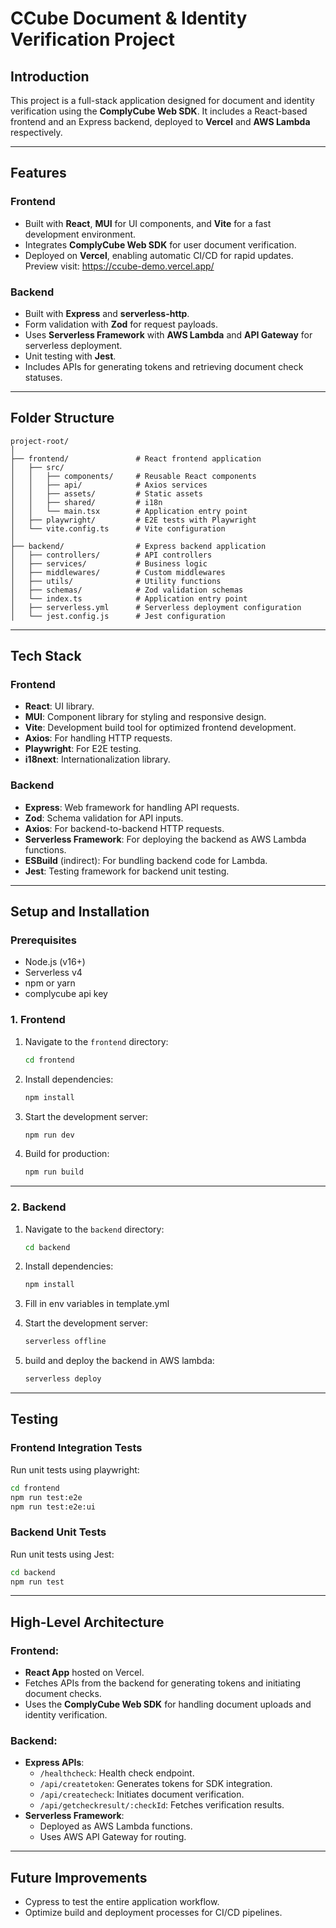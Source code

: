 # **CCube Document & Identity Verification Project**

## **Introduction**
This project is a full-stack application designed for document and identity verification using the **ComplyCube Web SDK**. It includes a React-based frontend and an Express backend, deployed to **Vercel** and **AWS Lambda** respectively.

---

## **Features**

### **Frontend**

- Built with **React**, **MUI** for UI components, and **Vite** for a fast development environment.
- Integrates **ComplyCube Web SDK** for user document verification.
- Deployed on **Vercel**, enabling automatic CI/CD for rapid updates. Preview visit: https://ccube-demo.vercel.app/

### **Backend**

- Built with **Express** and **serverless-http**.
- Form validation with **Zod** for request payloads.
- Uses **Serverless Framework** with **AWS Lambda** and **API Gateway** for serverless deployment.
- Unit testing with **Jest**.
- Includes APIs for generating tokens and retrieving document check statuses.

---

## Folder Structure

```plaintext
project-root/
│
├── frontend/               # React frontend application
│   ├── src/
│   │   ├── components/     # Reusable React components
│   │   ├── api/            # Axios services
│   │   ├── assets/         # Static assets
│   │   ├── shared/         # i18n
│   │   └── main.tsx        # Application entry point
│   ├── playwright/         # E2E tests with Playwright
│   └── vite.config.ts      # Vite configuration
│
├── backend/                # Express backend application
│   ├── controllers/        # API controllers
│   ├── services/           # Business logic
│   ├── middlewares/        # Custom middlewares
│   ├── utils/              # Utility functions
│   ├── schemas/            # Zod validation schemas
│   └── index.ts            # Application entry point
│   ├── serverless.yml      # Serverless deployment configuration
│   └── jest.config.js      # Jest configuration
```

---

## **Tech Stack**

### **Frontend**
- **React**: UI library.
- **MUI**: Component library for styling and responsive design.
- **Vite**: Development build tool for optimized frontend development.
- **Axios**: For handling HTTP requests.
- **Playwright**: For E2E testing.
- **i18next**: Internationalization library.

### **Backend**
- **Express**: Web framework for handling API requests.
- **Zod**: Schema validation for API inputs.
- **Axios**: For backend-to-backend HTTP requests.
- **Serverless Framework**: For deploying the backend as AWS Lambda functions.
- **ESBuild** (indirect): For bundling backend code for Lambda.
- **Jest**: Testing framework for backend unit testing.

---


## **Setup and Installation**

### **Prerequisites**
- Node.js (v16+)
- Serverless v4
- npm or yarn
- complycube api key

### **1. Frontend**

1. Navigate to the `frontend` directory:
   ```bash
   cd frontend
   ```

2. Install dependencies:
   ```bash
   npm install
   ```

3. Start the development server:
   ```bash
   npm run dev
   ```

4. Build for production:
   ```bash
   npm run build
   ```

---

### **2. Backend**

1. Navigate to the `backend` directory:
   ```bash
   cd backend
   ```

2. Install dependencies:
   ```bash
   npm install
   ```

3. Fill in env variables in template.yml

4. Start the development server:
   ```bash
   serverless offline
   ```

5. build and deploy the backend in AWS lambda:
   ```bash
   serverless deploy
   ```

---

## **Testing**

### **Frontend Integration Tests**
Run unit tests using playwright:
```bash
cd frontend
npm run test:e2e
npm run test:e2e:ui
```

### **Backend Unit Tests**
Run unit tests using Jest:
```bash
cd backend
npm run test
```

---
## High-Level Architecture

### **Frontend**:
- **React App** hosted on Vercel.
- Fetches APIs from the backend for generating tokens and initiating document checks.
- Uses the **ComplyCube Web SDK** for handling document uploads and identity verification.

### **Backend**:
- **Express APIs**:
  - `/healthcheck`: Health check endpoint.
  - `/api/createtoken`: Generates tokens for SDK integration.
  - `/api/createcheck`: Initiates document verification.
  - `/api/getcheckresult/:checkId`: Fetches verification results.
- **Serverless Framework**:
  - Deployed as AWS Lambda functions.
  - Uses AWS API Gateway for routing.


---

## **Future Improvements**
- Cypress to test the entire application workflow.
- Optimize build and deployment processes for CI/CD pipelines.
